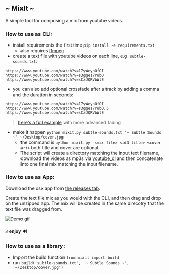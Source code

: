 ## ~ MixIt ~
A simple tool for composing a mix from youtube videos.


### How to use as CLI:
+ install requirements the first time `pip install -e requirements.txt`
  + also requires [ffmpeg](https://github.com/ytdl-org/youtube-dl/blob/master/README.md#do-i-need-any-other-programs)
+ create a text file with youtube videos on each line, e.g. `subtle-sounds.txt`:

 ```
https://www.youtube.com/watch?v=17yWeynOfOI
https://www.youtube.com/watch?v=s3gge17rub0
https://www.youtube.com/watch?v=sCzJQRVbWtE
```
 + you can also add optional crossfade after a track by adding a comma and the duration in seconds:

 ```
https://www.youtube.com/watch?v=17yWeynOfOI
https://www.youtube.com/watch?v=s3gge17rub0,5
https://www.youtube.com/watch?v=sCzJQRVbWtE
```

> [here's a full example](https://gist.github.com/m4rk3r/48a4fff6ae488bfd4c624bb745627995) with more advanced fading

+ make it happen `python mixit.py subtle-sounds.txt "~ Subtle Sounds ~" ~/Desktop/cover.jpg`
  + the command is `python mixit.py  <mix file> <id3 title> <cover art>` both title and cover are optional.
  + The script will create a directory matching the input text filename, download the videos as mp3s via [youtube_dl](https://github.com/ytdl-org/youtube-dl/) and then concatenate into one final mix matching the input filename.


### How to use as App:
Download the osx app from [the releases tab](https://github.com/m4rk3r/MixIt/releases/latest).

Create the text file mix as you would with the CLI, and then drag and drop on the unzipped app. The mix will be created in the same direcotry that the text file was dragged from.

![Demo gif](http://duskjacket.com/static/demo.gif)


#### 🎶 enjoy 🔊


### How to use as a library:
+ Import the build function `from mixit import build`
+ run `build('subtle-sounds.txt', '~ Subtle Sounds ~', '~/Desktop/cover.jpg')`

